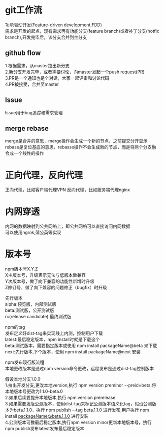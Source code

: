 # git工作流  

功能驱动开发(Feature-driven development,FDD)   
需求是开发的起点，现有需求再有功能分支(feature branch)或者补丁分支(hotfix branch),开发完毕后，该分支合并到主分支    

## github flow    
1.根据需求，从master拉出新分支    
2.新分支开发完毕，或者需要讨论，向master发起一个push request(PR)    
3.PR是一个通知也是个对话，大家一起评审和讨论代码    
4.PR被接受，合并至master    

## Issue
Issue用于bug追踪和需求管理   

## merge rebase
merge是合并的意思，merge操作会生成一个新的节点，之前提交分开显示     
rebase是复位基底的意思，rebasse操作不会生成新的节点，而是将两个分支融合成一个线性的操作   


# 正向代理，反向代理
正向代理，比如客户端代理VPN
反向代理，比如服务端代理nginx

# 内网穿透
内网的数据映射到公共网络上，即公共网络可以直接访问内网数据   
可以使用ngrok,蒲公英等实现    


# 版本号   
npm版本号X.Y.Z    
X主版本号，升级表示无法与低版本做兼容     
Y次版本号，做了向下兼容的功能性新增时升级    
Z修订号，做了向下兼容的问题修正（bugfix）时升级     

先行版本   
alpha:预览版，内部测试版    
beta:测试版，公开测试版      
rc(release candidate):最终测试版    

npm的tag   
发布定义好dist-tag来实现线上内测，控制用户下载       
latest:最后稳定版本，npm install时就是下载这个    
beta:测试版本，需要指定版本或使用 npm install packageName@beta 来下载    
next:先行版本,下个版本，使用 npm install packageName@next 安装       

npm发布现行版流程   
本地更改版本是通过npm version命令更改，远程发布是通过dist-tag控制版本       

假设本地分支1.0.0       
1.拉出开发分支,更改本地version,执行 npm version preminor --preid=beta,将本地版本号更改为1.1.0-beta.0        
2.如果后续要提升本地版本,执行 npm version prerelease         
3.如果需要发版公测版本，使用dist-tag来标记公测版本语义化tag，假设公测版本为beta.1.1.0，执行 npm publish --tag beta.1.1.0 进行发布,用户执行 npm install packageName@beta.1.1.0 进行安装       
4.公测版本可推最后稳定版本,执行npm version minor更新本地版本号，执行npm publish发布latest发布最后稳定版本   
      


